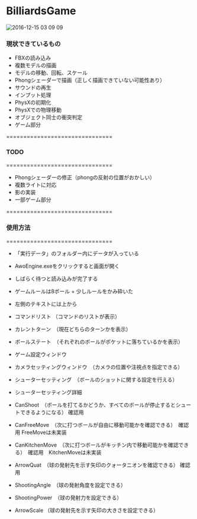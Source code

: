 # BilliardsGame

![2016-12-15 03 09 09](https://cloud.githubusercontent.com/assets/9264352/21194755/677a9262-c274-11e6-80de-4f556d837f92.png)

### 現状できているもの ###
* FBXの読み込み
* 複数モデルの描画
* モデルの移動、回転、スケール
* Phongシェーダーで描画（正しく描画できていない可能性あり）
* サウンドの再生
* インプット処理
* PhysXの初期化
* PhysXでの物理移動
* オブジェクト同士の衝突判定
* ゲーム部分

===============================
### TODO ###
===============================
* Phongシェーダーの修正（phongの反射の位置がおかしい）
* 複数ライトに対応
* 影の実装
* 一部ゲーム部分

===============================
### 使用方法 ###
===============================
* 「実行データ」のフォルダー内にデータが入っている

* AwoEngine.exeをクリックすると画面が開く

* しばらく待つと読み込みが完了する

* ゲームルールは8ボール + 少しルールをかみ砕いた

* 左側のテキストには上から
* コマンドリスト （コマンドのリストが表示）
* カレントターン　（現在どちらのターンかを表示）
* ボールステート　（それぞれのボールがポケットに落ちているかを表示）

* ゲーム設定ウィンドウ
* カメラセッティングウィンドウ　（カメラの位置や注視点を指定できる）
* シューターセッティング　（ボールのショットに関する設定を行える）

* シューターセッティング詳細
* CanShoot　（ボールを打てるかどうか、すべてのボールが停止するとシュートできるようになる） 確認用
* CanFreeMove　（次に打つボールが自由に移動可能かを確認できる）　確認用 FreeMoveは未実装
* CanKitchenMove　（次に打つボールがキッチン内で移動可能かを確認できる）　確認用　KitchenMoveは未実装
* ArrowQuat　（球の発射先を示す矢印のクォータニオンを確認できる） 確認用
* ShootingAngle　（球の発射角度を設定できる）
* ShootingPower　（球の発射力を設定できる）
* ArrowScale （球の発射先を示す矢印の大きさを設定できる）
